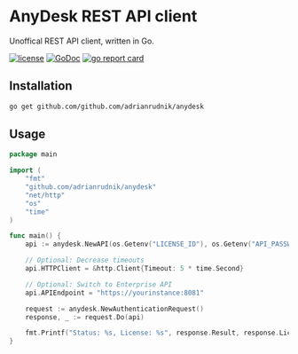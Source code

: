 # AnyDesk REST API client

Unoffical REST API client, written in Go.

[![license](https://img.shields.io/github/license/adrianrudnik/anydesk)](https://github.com/adrianrudnik/anydesk/blob/master/LICENSE)
[![GoDoc](https://godoc.org/github.com/adrianrudnik/anydesk?status.svg)](https://pkg.go.dev/github.com/adrianrudnik/anydesk?tab=doc)
[![go report card](https://goreportcard.com/badge/github.com/adrianrudnik/anydesk)](https://goreportcard.com/report/github.com/adrianrudnik/anydesk)

## Installation

```bash
go get github.com/github.com/adrianrudnik/anydesk
```

## Usage

```go
package main

import (
	"fmt"
	"github.com/adrianrudnik/anydesk"
	"net/http"
	"os"
	"time"
)

func main() {
	api := anydesk.NewAPI(os.Getenv("LICENSE_ID"), os.Getenv("API_PASSWORD"))

	// Optional: Decrease timeouts
	api.HTTPClient = &http.Client{Timeout: 5 * time.Second}

	// Optional: Switch to Enterprise API
	api.APIEndpoint = "https://yourinstance:8081"

	request := anydesk.NewAuthenticationRequest()
	response, _ := request.Do(api)

	fmt.Printf("Status: %s, License: %s", response.Result, response.LicenseID)
}
```
